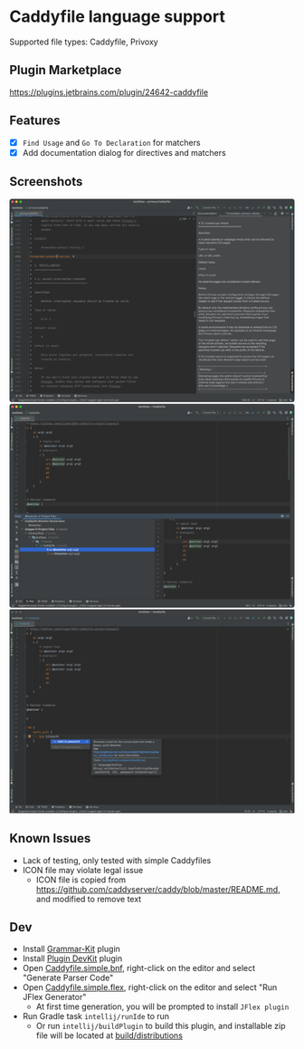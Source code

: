 # Caddyfile language support

Supported file types: Caddyfile, Privoxy

## Plugin Marketplace

https://plugins.jetbrains.com/plugin/24642-caddyfile

## Features

- [x] `Find Usage` and `Go To Declaration` for matchers
- [x] Add documentation dialog for directives and matchers

## Screenshots

![documentation.png](screenshot/documentation.png)
![matcher-reference.png](screenshot/matcher-reference.png)
![password-hashing.png](screenshot/password-hashing.png)

## Known Issues

- Lack of testing, only tested with simple Caddyfiles
- ICON file may violate legal issue
    - ICON file is copied from https://github.com/caddyserver/caddy/blob/master/README.md, and modified to remove text

## Dev

- Install [Grammar-Kit](https://plugins.jetbrains.com/plugin/6606-grammar-kit) plugin
- Install [Plugin DevKit](https://plugins.jetbrains.com/plugin/22851-plugin-devkit) plugin
- Open [Caddyfile.simple.bnf](src/main/kotlin/cc/allape/caddyfile/Caddyfile.simple.bnf),
  right-click on the editor and select "Generate Parser Code"
- Open [Caddyfile.simple.flex](src/main/kotlin/cc/allape/caddyfile/Caddyfile.simple.flex),
  right-click on the editor and select "Run JFlex Generator"
    - At first time generation, you will be prompted to install `JFlex plugin`
- Run Gradle task `intellij/runIde` to run
    - Or run `intellij/buildPlugin` to build this plugin, and installable zip file will be located
      at [build/distributions](build/distributions)
